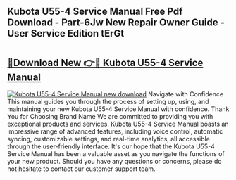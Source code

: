 ## Kubota U55-4 Service Manual Free Pdf Download - Part-6Jw New Repair Owner Guide - User Service Edition tErGt

# <h2><a href="http://bc86439.oget.top/?id=Kubota+U55-4+Service+Manual">🔗Download New 👉🔴 Kubota U55-4 Service Manual</a></h2>

[![Kubota U55-4 Service Manual new download](https://i.imgur.com/5g1atiW.png)](http://bc86439.oget.top/?id=Kubota+U55-4+Service+Manual)
Navigate with Confidence This manual guides you through the process of setting up, using, and maintaining your new Kubota U55-4 Service Manual with confidence. Thank You for Choosing Brand Name We are committed to providing you with exceptional products and services. Kubota U55-4 Service Manual boasts an impressive range of advanced features, including voice control, automatic syncing, customizable settings, and real-time analytics, all accessible through the user-friendly interface. It's our hope that the Kubota U55-4 Service Manual has been a valuable asset as you navigate the functions of your new product. Should you have any questions or concerns, please do not hesitate to contact our customer support team.
